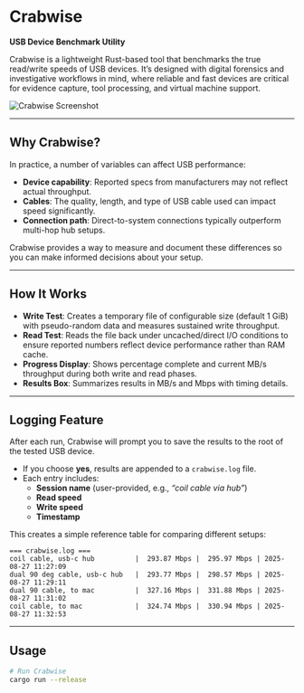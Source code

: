 # Crabwise

**USB Device Benchmark Utility**

Crabwise is a lightweight Rust-based tool that benchmarks the true read/write speeds of USB devices. It’s designed with digital forensics and investigative workflows in mind, where reliable and fast devices are critical for evidence capture, tool processing, and virtual machine support.

![Crabwise Screenshot](images/crabwise.png)

---

## Why Crabwise?

In practice, a number of variables can affect USB performance:

- **Device capability**: Reported specs from manufacturers may not reflect actual throughput.  
- **Cables**: The quality, length, and type of USB cable used can impact speed significantly.  
- **Connection path**: Direct-to-system connections typically outperform multi-hop hub setups.  

Crabwise provides a way to measure and document these differences so you can make informed decisions about your setup.

---

## How It Works

- **Write Test**: Creates a temporary file of configurable size (default 1 GiB) with pseudo-random data and measures sustained write throughput.  
- **Read Test**: Reads the file back under uncached/direct I/O conditions to ensure reported numbers reflect device performance rather than RAM cache.  
- **Progress Display**: Shows percentage complete and current MB/s throughput during both write and read phases.  
- **Results Box**: Summarizes results in MB/s and Mbps with timing details.

---

## Logging Feature

After each run, Crabwise will prompt you to save the results to the root of the tested USB device.

- If you choose **yes**, results are appended to a `crabwise.log` file.  
- Each entry includes:
  - **Session name** (user-provided, e.g., *“coil cable via hub”*)  
  - **Read speed**  
  - **Write speed**  
  - **Timestamp**

This creates a simple reference table for comparing different setups:

```
=== crabwise.log ===
coil cable, usb-c hub          |  293.87 Mbps |  295.97 Mbps | 2025-08-27 11:27:09
dual 90 deg cable, usb-c hub   |  293.77 Mbps |  298.57 Mbps | 2025-08-27 11:29:11
dual 90 cable, to mac          |  327.16 Mbps |  331.88 Mbps | 2025-08-27 11:31:02
coil cable, to mac             |  324.74 Mbps |  330.94 Mbps | 2025-08-27 11:32:53
```

---

## Usage

```bash
# Run Crabwise
cargo run --release
